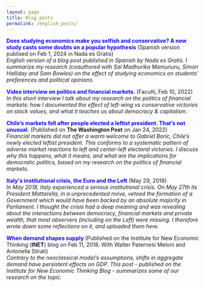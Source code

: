 ```yaml
---
layout: page
title: Blog posts
permalink: /english_posts/
---
```


<style type="text/css">a {text-decoration: none; color: inherit}</style>

<span style="color: #1008F4;"><strong><a href="https://danielegirardi.github.io/posts/dsemys_post" target="_blank" rel="noopener">Does studying economics make you selfish and conservative? A new study casts some doubts on a popular hypothesis</a></strong></span> (Spanish version publised on Feb 1, 2024 in Nada es Gratis)<br>
<em>English version of a blog post published in Spanish by <a href="https://nadaesgratis.es/admin/estudiar-economia-te-hace-egoista-y-conservador" target="_blank" rel="noopener">Nada es Gratis</a>. I summarize my research (coauthored with Sai Madhurika Mamunuru, Simon Halliday and Sam Bowles) on the effect of studying economics on students' preferences and political opinions. </em>

<span style="color: #1008F4;"><strong><a href="https://faculti.net/partisan-shocks-and-financial-markets-evidence-from-close-national-elections/" target="_blank" rel="noopener">Video interview on politics and financial markets.</a></strong></span> (Faculti, Feb 10, 2022)<br>
<em>In this short interview I talk about my research on the politics of financial markets: how I documented the effect of left-wing vs conservative victories on stock values, and what it teaches us about democracy & capitalism. </em>

<span style="color: #1008F4;"><strong><a href="https://www.washingtonpost.com/politics/2022/01/24/chiles-markets-fell-after-people-elected-leftist-president-thats-not-unusual/" target="_blank" rel="noopener">Chile’s markets fell after people elected a leftist president. That’s not unusual.</a></strong></span> (Published on <b>The Washington Post</b> on Jan 24, 2022)<br>
<em>Financial markets did not offer a warm welcome to Gabriel Boric, Chile’s newly elected leftist president. This conforms to a systematic pattern of adverse market reactions to left and center-left electoral victories. I discuss why this happens, what it means, and what are the implications for democratic politics, based on my research on the politics of financial markets. </em>

<span style="color: #1008F4;"><strong><a href="https://danielegirardi.github.io/posts/may2018post" target="_blank" rel="noopener">Italy's institutional crisis, the Euro and the Left</a></strong></span> (May 29, 2018)<br>
<em>In May 2018, Italy experienced a serious institutional crisis. On May 27th its President Mattarella, in a unprecedented move, vetoed the formation of a Government which would have been backed by an absolute majority in Parliament. I thought the crisis had a deep meaning and was revealing about the interactions between democracy, financial markets and private wealth, that most observers (including on the Left) were missing. I therefore wrote down some reflections on it, and uploaded them here. </em>

<span style="color: #1008F4;"><strong><a href="https://www.ineteconomics.org/perspectives/blog/when-demand-shapes-supply" target="_blank" rel="noopener">When demand shapes supply </a></strong></span> (Published on the Institute for New Economic Thinking (<b>INET</b>) blog on Feb 11, 2018. With Walter Paternesi Meloni and Antonella Stirati)<br>
<em>Contrary to the neoclassical model’s assumptions, shifts in aggregate demand have persistent effects on GDP. This post - published on the Institute for New Economic Thinking Blog - summarizes some of our research on the topic.</em>
